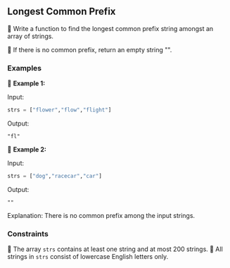 ## Longest Common Prefix

📜 Write a function to find the longest common prefix string amongst an array of strings.

🔡 If there is no common prefix, return an empty string "".

### Examples

🔹 **Example 1:**

Input:
```python
strs = ["flower","flow","flight"]
```

Output:
```
"fl"
```

🔹 **Example 2:**

Input:
```python
strs = ["dog","racecar","car"]
```

Output:
```
""
```

Explanation:
There is no common prefix among the input strings.

### Constraints

🔸 The array `strs` contains at least one string and at most 200 strings.
🔸 All strings in `strs` consist of lowercase English letters only.